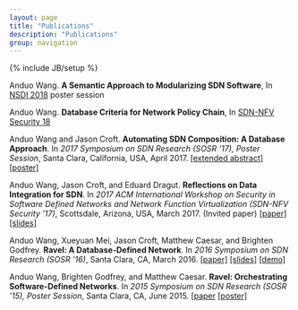 ```yaml
---
layout: page
title: "Publications"
description: "Publications"
group: navigation
---
```


{% include JB/setup %}

<!-- ---   -->
Anduo Wang. **A Semantic Approach to Modularizing SDN Software**, In [NSDI 2018](https://www.usenix.org/conference/nsdi18/glance) poster session

Anduo Wang. **Database Criteria for Network Policy Chain**, In [SDN-NFV Security 18](https://www.cs.clemson.edu/nss/sdnfvsec2018/program.html)

Anduo Wang and Jason Croft. **Automating SDN Composition: A Database Approach**. In _2017 Symposium on SDN Research (SOSR '17), Poster Session_, Santa Clara, California, USA, April 2017. [[extended abstract]](docs/sosr17extendedabstract.pdf) [[poster]](docs/sosr17poster.pdf)

Anduo Wang, Jason Croft, and Eduard Dragut. **Reflections on Data Integration for SDN**. In _2017 ACM International Workshop on Security in Software Defined Networks and Network Function Virtualization (SDN-NFV Security '17)_, Scottsdale, Arizona, USA, March 2017. (Invited paper) [[paper]](docs/sdnnfv17.pdf) [[slides]](docs/sdnnfv17-slides.pdf)

Anduo Wang, Xueyuan Mei, Jason Croft, Matthew Caesar, and Brighten Godfrey.  **Ravel: A Database-Defined Network**.  In _2016 Symposium on SDN Research (SOSR '16)_, Santa Clara, CA, March 2016.  [[paper]](docs/sosr16.pdf) [[slides]](docs/SOSR16slide2.pdf) [[demo]](videos/demo.mp4)

Anduo Wang, Brighten Godfrey, and Matthew Caesar.  **Ravel: Orchestrating Software-Defined Networks**.  In _2015 Symposium on SDN Research (SOSR '15), Poster Session_, Santa Clara, CA, June 2015.  [[paper](docs/sosr15.pdf) [[poster]](docs/sosr15poster.pdf)
